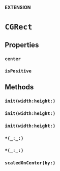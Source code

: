 **EXTENSION**

# `CGRect`

## Properties
### `center`

### `isPositive`

## Methods
### `init(width:height:)`

### `init(width:height:)`

### `init(width:height:)`

### `*(_:_:)`

### `*(_:_:)`

### `scaledOnCenter(by:)`
